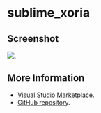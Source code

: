 # sublime_xoria



## Screenshot
![](https://raw.githubusercontent.com/gerane/VSCodeThemes/master/gerane.Theme-sublime_xoria/screenshot.png).


## More Information
* [Visual Studio Marketplace](https://marketplace.visualstudio.com/items/gerane.Theme-sublimexoria).
* [GitHub repository](https://github.com/gerane/VSCodeThemes).
